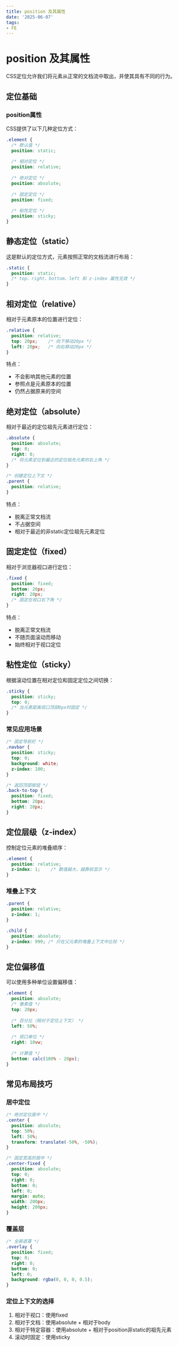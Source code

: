 ```yaml
---
title: position 及其属性
date: '2025-06-07'
tags:
- FE
---
```


# position 及其属性

CSS定位允许我们将元素从正常的文档流中取出，并使其具有不同的行为。

## 定位基础

### position属性

CSS提供了以下几种定位方式：

```css
.element {
  /* 默认值 */
  position: static;
  
  /* 相对定位 */
  position: relative;
  
  /* 绝对定位 */
  position: absolute;
  
  /* 固定定位 */
  position: fixed;
  
  /* 粘性定位 */
  position: sticky;
}
```

## 静态定位（static）

这是默认的定位方式，元素按照正常的文档流进行布局：

```css
.static {
  position: static;
  /* top、right、bottom、left 和 z-index 属性无效 */
}
```

## 相对定位（relative）

相对于元素原本的位置进行定位：

```css
.relative {
  position: relative;
  top: 20px;    /* 向下移动20px */
  left: 20px;   /* 向右移动20px */
}
```

特点：
- 不会影响其他元素的位置
- 参照点是元素原本的位置
- 仍然占据原来的空间

## 绝对定位（absolute）

相对于最近的定位祖先元素进行定位：

```css
.absolute {
  position: absolute;
  top: 0;
  right: 0;
  /* 将元素定位到最近的定位祖先元素的右上角 */
}

/* 创建定位上下文 */
.parent {
  position: relative;
}
```

特点：
- 脱离正常文档流
- 不占据空间
- 相对于最近的非static定位祖先元素定位

## 固定定位（fixed）

相对于浏览器视口进行定位：

```css
.fixed {
  position: fixed;
  bottom: 20px;
  right: 20px;
  /* 固定在视口右下角 */
}
```

特点：
- 脱离正常文档流
- 不随页面滚动而移动
- 始终相对于视口定位

## 粘性定位（sticky）

根据滚动位置在相对定位和固定定位之间切换：

```css
.sticky {
  position: sticky;
  top: 0;
  /* 当元素距离视口顶部0px时固定 */
}
```

### 常见应用场景

```css
/* 固定导航栏 */
.navbar {
  position: sticky;
  top: 0;
  background: white;
  z-index: 100;
}

/* 返回顶部按钮 */
.back-to-top {
  position: fixed;
  bottom: 20px;
  right: 20px;
}
```

## 定位层级（z-index）

控制定位元素的堆叠顺序：

```css
.element {
  position: relative;
  z-index: 1;    /* 数值越大，越靠前显示 */
}
```

### 堆叠上下文

```css
.parent {
  position: relative;
  z-index: 1;
}

.child {
  position: absolute;
  z-index: 999; /* 只在父元素的堆叠上下文中比较 */
}
```

## 定位偏移值

可以使用多种单位设置偏移值：

```css
.element {
  position: absolute;
  /* 像素值 */
  top: 20px;
  
  /* 百分比（相对于定位上下文） */
  left: 50%;
  
  /* 视口单位 */
  right: 10vw;
  
  /* 计算值 */
  bottom: calc(100% - 20px);
}
```

## 常见布局技巧

### 居中定位

```css
/* 绝对定位居中 */
.center {
  position: absolute;
  top: 50%;
  left: 50%;
  transform: translate(-50%, -50%);
}

/* 固定宽高的居中 */
.center-fixed {
  position: absolute;
  top: 0;
  right: 0;
  bottom: 0;
  left: 0;
  margin: auto;
  width: 200px;
  height: 200px;
}
```

### 覆盖层

```css
/* 全屏遮罩 */
.overlay {
  position: fixed;
  top: 0;
  right: 0;
  bottom: 0;
  left: 0;
  background: rgba(0, 0, 0, 0.5);
}
```

### 定位上下文的选择

1. 相对于视口：使用fixed
2. 相对于文档：使用absolute + 相对于body
3. 相对于特定容器：使用absolute + 相对于position非static的祖先元素
4. 滚动时固定：使用sticky